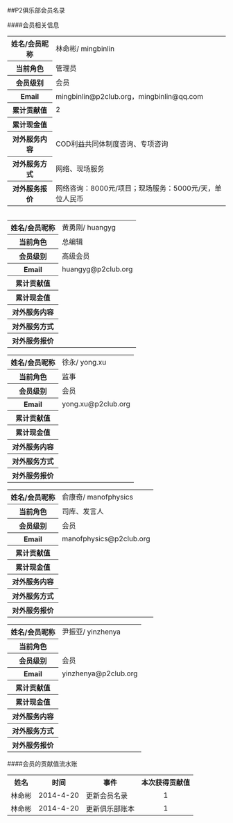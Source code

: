 ##P2俱乐部会员名录

####会员相关信息
<table>
<tr><th>姓名/会员昵称</th><td>林命彬/ mingbinlin</td></tr>
<tr><th>当前角色</th><td>管理员</td></tr>
<tr><th>会员级别</th><td>会员</td></tr>
<tr><th>Email</th><td>mingbinlin@p2club.org，mingbinlin@qq.com</td></tr>
<tr><th>累计贡献值</th><td>2</td></tr>
<tr><th>累计现金值</th><td> </td></tr>
<tr><th>对外服务内容</th><td>COD利益共同体制度咨询、专项咨询</td></tr>
<tr><th>对外服务方式</th><td>网络、现场服务</td></tr>
<tr><th>对外服务报价</th><td>网络咨询：8000元/项目；现场服务：5000元/天，单位人民币</td></tr>
<table>
<table>
<tr><th>姓名/会员昵称</th><td>黄勇刚/ huangyg</td></tr>
<tr><th>当前角色</th><td>总编辑</td></tr>
<tr><th>会员级别</th><td>高级会员</td></tr>
<tr><th>Email</th><td>huangyg@p2club.org</td></tr>
<tr><th>累计贡献值</th><td> </td></tr>
<tr><th>累计现金值</th><td> </td></tr>
<tr><th>对外服务内容</th><td> </td></tr>
<tr><th>对外服务方式</th><td> </td></tr>
<tr><th>对外服务报价</th><td> </td></tr>
</table>
<table>
<tr><th>姓名/会员昵称</th><td>徐永/ yong.xu</td></tr>
<tr><th>当前角色</th><td>监事</td></tr>
<tr><th>会员级别</th><td>会员</td></tr>
<tr><th>Email</th><td>yong.xu@p2club.org‍</td></tr>
<tr><th>累计贡献值</th><td> </td></tr>
<tr><th>累计现金值</th><td> </td></tr>
<tr><th>对外服务内容</th><td> </td></tr>
<tr><th>对外服务方式</th><td> </td></tr>
<tr><th>对外服务报价</th><td> </td></tr>
</table>
<table>
<tr><th>姓名/会员昵称</th><td>俞康奇/ manofphysics</td></tr>
<tr><th>当前角色</th><td>司库、发言人</td></tr>
<tr><th>会员级别</th><td>会员</td></tr>
<tr><th>Email</th><td>manofphysics@p2club.org‍‍</td></tr>
<tr><th>累计贡献值</th><td> </td></tr>
<tr><th>累计现金值</th><td> </td></tr>
<tr><th>对外服务内容</th><td> </td></tr>
<tr><th>对外服务方式</th><td> </td></tr>
<tr><th>对外服务报价</th><td> </td></tr>
</table>
<table>
<tr><th>姓名/会员昵称</th><td>尹振亚/ yinzhenya</td></tr>
<tr><th>当前角色</th><td> </td></tr>
<tr><th>会员级别</th><td>会员</td></tr>
<tr><th>Email</th><td>yinzhenya@p2club.org‍</td></tr>
<tr><th>累计贡献值</th><td> </td></tr>
<tr><th>累计现金值</th><td> </td></tr>
<tr><th>对外服务内容</th><td> </td></tr>
<tr><th>对外服务方式</th><td> </td></tr>
<tr><th>对外服务报价</th><td> </td></tr>
</table>
</table>

####会员的贡献值流水账
<table>
<tr><th>姓名</th><th>时间</th><th>事件</th><th>本次获得贡献值</th</tr>
<tr><td>林命彬</td><td>2014-4-20</td><td>更新会员名录</td><td><center>1</center></td></tr>
<tr><td>林命彬</td><td>2014-4-20</td><td>更新俱乐部账本</td><td><center>1</center></td></tr>
</table>